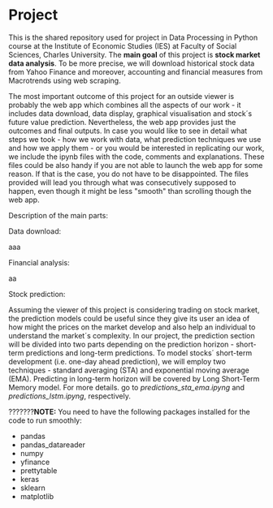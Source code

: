 # Project
This is the shared repository used for project in Data Processing in Python course at the Institute of Economic Studies (IES) at Faculty of Social Sciences, Charles University. The **main goal** of this project is **stock market data analysis**. To be more precise, we will download historical stock data from Yahoo Finance and moreover, accounting and financial measures from Macrotrends using web scraping. 

The most important outcome of this project for an outside viewer is probably the web app which combines all the aspects of our work - it includes data download, data display, graphical visualisation and stock´s future value prediction. Nevertheless, the web app provides just the outcomes and final outputs. In case you would like to see in detail what steps we took - how we work with data, what prediction techniques we use and how we apply them - or you would be interested in replicating our work, we include the ipynb files with the code, comments and explanations. These files could be also handy if you are not able to launch the web app for some reason. If that is the case, you do not have to be disappointed. The files provided will lead you through what was consecutively supposed to happen, even though it might be less "smooth" than scrolling though the web app.  


Description of the main parts:

Data download:

aaa

Financial analysis:

aa

Stock prediction:

Assuming the viewer of this project is considering trading on stock market, the prediction models could be useful since they give its user an idea of how might the prices on the market develop and also help an individual to understand the market´s complexity. In our project, the prediction section will be divided into two parts depending on the prediction horizon - short-term predictions and long-term predictions. To model stocks´ short-term development (i.e. one-day ahead prediction), we will employ two techniques - standard averaging (STA) and exponential moving average (EMA). Predicting in long-term horizon will be covered by Long Short-Term Memory model. For more details. go to *predictions_sta_ema.ipyng* and *predictions_lstm.ipyng*, respectively.


???????**NOTE:** You need to have the following packages installed for the code to run smoothly:
* pandas
* pandas_datareader
* numpy
* yfinance
* prettytable
* keras
* sklearn
* matplotlib
